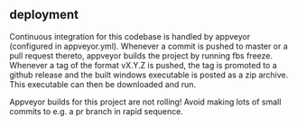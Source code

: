 deployment
----------

Continuous integration for this codebase is handled by appveyor (configured in appveyor.yml). Whenever a commit is pushed to master or a pull request thereto, appveyor builds the project by running fbs freeze. Whenever a tag of the format vX.Y.Z is pushed, the tag is promoted to a github release and the built windows executable is posted as a zip archive. This executable can then be downloaded and run.

Appveyor builds for this project are not rolling! Avoid making lots of small commits to e.g. a pr branch in rapid sequence.